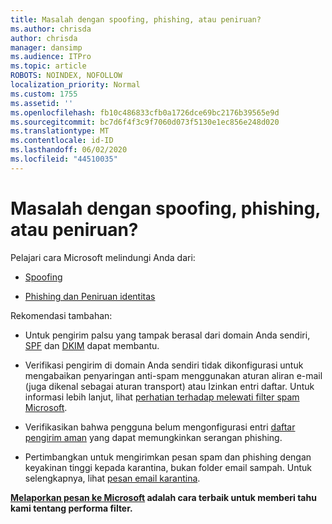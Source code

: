 ```yaml
---
title: Masalah dengan spoofing, phishing, atau peniruan?
ms.author: chrisda
author: chrisda
manager: dansimp
ms.audience: ITPro
ms.topic: article
ROBOTS: NOINDEX, NOFOLLOW
localization_priority: Normal
ms.custom: 1755
ms.assetid: ''
ms.openlocfilehash: fb10c486833cfb0a1726dce69bc2176b39565e9d
ms.sourcegitcommit: bc7d6f4f3c9f7060d073f5130e1ec856e248d020
ms.translationtype: MT
ms.contentlocale: id-ID
ms.lasthandoff: 06/02/2020
ms.locfileid: "44510035"
---
```

# <a name="issues-with-spoofing-phishing-or-impersonation"></a>Masalah dengan spoofing, phishing, atau peniruan?

Pelajari cara Microsoft melindungi Anda dari:

- [Spoofing](https://docs.microsoft.com/microsoft-365/security/office-365-security/anti-spoofing-protection)

- [Phishing dan Peniruan identitas](https://docs.microsoft.com/microsoft-365/security/office-365-security/atp-anti-phishing)

Rekomendasi tambahan:

- Untuk pengirim palsu yang tampak berasal dari domain Anda sendiri, [SPF](https://docs.microsoft.com/microsoft-365/security/office-365-security/set-up-spf-in-office-365-to-help-prevent-spoofing) dan [DKIM](https://docs.microsoft.com/microsoft-365/security/office-365-security/use-dkim-to-validate-outbound-email) dapat membantu.

- Verifikasi pengirim di domain Anda sendiri tidak dikonfigurasi untuk mengabaikan penyaringan anti-spam menggunakan aturan aliran e-mail (juga dikenal sebagai aturan transport) atau Izinkan entri daftar. Untuk informasi lebih lanjut, lihat [perhatian terhadap melewati filter spam Microsoft](https://docs.microsoft.com/exchange/troubleshoot/antispam/cautions-against-bypassing-spam-filters).

- Verifikasikan bahwa pengguna belum mengonfigurasi entri [daftar pengirim aman](https://support.office.com/article/BE1BAEA0-BEAB-4A30-B968-9004332336CE) yang dapat memungkinkan serangan phishing.

- Pertimbangkan untuk mengirimkan pesan spam dan phishing dengan keyakinan tinggi kepada karantina, bukan folder email sampah. Untuk selengkapnya, lihat [pesan email karantina](https://docs.microsoft.com/microsoft-365/security/office-365-security/quarantine-email-messages).

**[Melaporkan pesan ke Microsoft](https://support.office.com/article/b5caa9f1-cdf3-4443-af8c-ff724ea719d2) adalah cara terbaik untuk memberi tahu kami tentang performa filter.**
